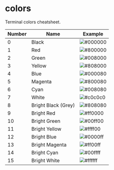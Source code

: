 # colors

Terminal colors cheatsheet.

| Number | Name       | Example   |
|--------|------------|-----------|
| 0      | Black      | ![#000000](https://via.placeholder.com/15/000000/000000?text=+) |
| 1      | Red        | ![#800000](https://via.placeholder.com/15/800000/800000?text=+) |
| 2      | Green      | ![#008000](https://via.placeholder.com/15/008000/008000?text=+) |
| 3      | Yellow     | ![#808000](https://via.placeholder.com/15/808000/808000?text=+) |
| 4      | Blue       | ![#000080](https://via.placeholder.com/15/000080/000080?text=+) |
| 5      | Magenta    | ![#800080](https://via.placeholder.com/15/800080/800080?text=+) |
| 6      | Cyan       | ![#008080](https://via.placeholder.com/15/008080/008080?text=+) |
| 7      | White      | ![#c0c0c0](https://via.placeholder.com/15/c0c0c0/c0c0c0?text=+) |
| 8      | Bright Black (Grey) | ![#808080](https://via.placeholder.com/15/808080/808080?text=+) |
| 9      | Bright Red | ![#ff0000](https://via.placeholder.com/15/ff0000/ff0000?text=+) |
| 10     | Bright Green | ![#00ff00](https://via.placeholder.com/15/00ff00/00ff00?text=+) |
| 11     | Bright Yellow | ![#ffff00](https://via.placeholder.com/15/ffff00/ffff00?text=+) |
| 12     | Bright Blue | ![#0000ff](https://via.placeholder.com/15/0000ff/0000ff?text=+) |
| 13     | Bright Magenta | ![#ff00ff](https://via.placeholder.com/15/ff00ff/ff00ff?text=+) |
| 14     | Bright Cyan | ![#00ffff](https://via.placeholder.com/15/00ffff/00ffff?text=+) |
| 15     | Bright White | ![#ffffff](https://via.placeholder.com/15/ffffff/ffffff?text=+) |

